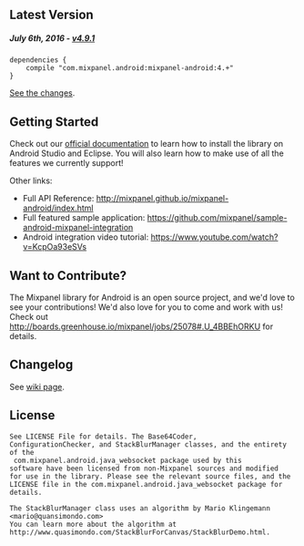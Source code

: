 Latest Version 
--------------
##### _July 6th, 2016_ - [v4.9.1](https://github.com/mixpanel/mixpanel-android/releases/tag/v4.9.1)

```
dependencies {
    compile "com.mixpanel.android:mixpanel-android:4.+"
}
```
[See the changes](https://github.com/mixpanel/mixpanel-android/releases/tag/v4.9.1).

Getting Started
---------------
Check out our [official documentation](https://mixpanel.com/help/reference/android) to learn how to install the library on Android Studio and Eclipse. You will also learn how to make use of all the features we currently support!

Other links:
* Full API Reference: http://mixpanel.github.io/mixpanel-android/index.html
* Full featured sample application: https://github.com/mixpanel/sample-android-mixpanel-integration
* Android integration video tutorial: https://www.youtube.com/watch?v=KcpOa93eSVs

Want to Contribute?
-------------------
The Mixpanel library for Android is an open source project, and we'd love to see your contributions!
We'd also love for you to come and work with us! Check out http://boards.greenhouse.io/mixpanel/jobs/25078#.U_4BBEhORKU for details.

Changelog
---------
See [wiki page](https://github.com/mixpanel/mixpanel-android/wiki/Changelog).

License
-------

```
See LICENSE File for details. The Base64Coder,
ConfigurationChecker, and StackBlurManager classes, and the entirety of the
 com.mixpanel.android.java_websocket package used by this
software have been licensed from non-Mixpanel sources and modified
for use in the library. Please see the relevant source files, and the
LICENSE file in the com.mixpanel.android.java_websocket package for details.

The StackBlurManager class uses an algorithm by Mario Klingemann <mario@quansimondo.com>
You can learn more about the algorithm at
http://www.quasimondo.com/StackBlurForCanvas/StackBlurDemo.html.
```
